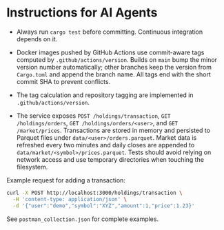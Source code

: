 # Instructions for AI Agents

- Always run `cargo test` before committing. Continuous integration depends on it.
- Docker images pushed by GitHub Actions use commit-aware tags computed by `.github/actions/version`.
  Builds on `main` bump the minor version number automatically; other branches
  keep the version from `Cargo.toml` and append the branch name. All tags end
  with the short commit SHA to prevent conflicts.
- The tag calculation and repository tagging are implemented in
  `.github/actions/version`.

 - The service exposes `POST /holdings/transaction`, `GET /holdings/orders`,
   `GET /holdings/orders/<user>`, and `GET /market/prices`. Transactions are stored in memory and
  persisted to Parquet files under `data/<user>/orders.parquet`. Market data is refreshed every two
  minutes and daily closes are appended to `data/market/<symbol>/prices.parquet`.
  Tests should avoid relying on network access and use temporary directories when touching
  the filesystem.

Example request for adding a transaction:

```bash
curl -X POST http://localhost:3000/holdings/transaction \
  -H 'content-type: application/json' \
  -d '{"user":"demo","symbol":"XYZ","amount":1,"price":1.23}'
```

See `postman_collection.json` for complete examples.

